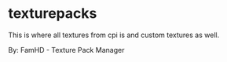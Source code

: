 # texturepacks
This is where all textures from cpi is and custom textures as well.

By: FamHD - Texture Pack Manager

